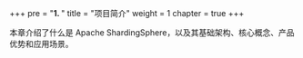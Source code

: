 +++
pre = "<b>1. </b>"
title = "项目简介"
weight = 1
chapter = true
+++

本章介绍了什么是 Apache ShardingSphere，以及其基础架构、核心概念、产品优势和应用场景。
